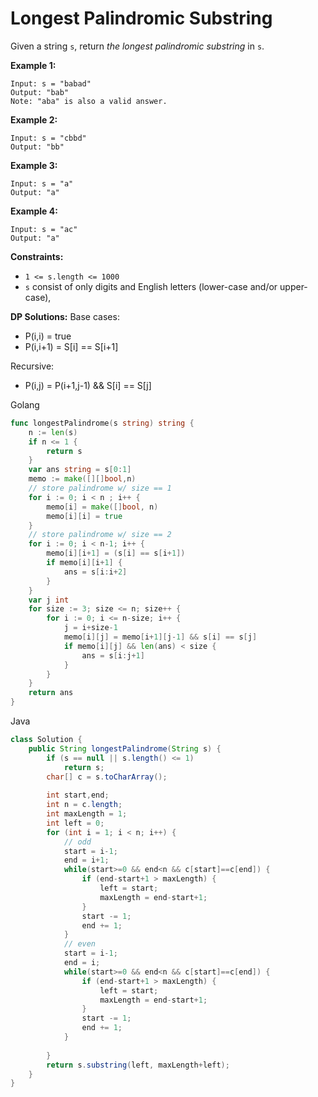 # Longest Palindromic Substring
Given a string  `s`, return _the longest palindromic substring_  in  `s`.

**Example 1:**

	Input: s = "babad"
	Output: "bab"
	Note: "aba" is also a valid answer.

**Example 2:**

	Input: s = "cbbd"
	Output: "bb"

**Example 3:**

	Input: s = "a"
	Output: "a"

**Example 4:**

	Input: s = "ac"
	Output: "a"

**Constraints:**

-   `1 <= s.length <= 1000`
-   `s`  consist of only digits and English letters (lower-case and/or upper-case),

**DP Solutions:**
Base cases:
- P(i,i) = true
- P(i,i+1) = S[i] == S[i+1]

Recursive:
- P(i,j) = P(i+1,j-1) && S[i] == S[j]

Golang
```go
func longestPalindrome(s string) string {
    n := len(s)
    if n <= 1 {
        return s
    }
    var ans string = s[0:1]
    memo := make([][]bool,n)
    // store palindrome w/ size == 1
    for i := 0; i < n ; i++ {
        memo[i] = make([]bool, n)
        memo[i][i] = true
    }
    // store palindrome w/ size == 2
    for i := 0; i < n-1; i++ {
        memo[i][i+1] = (s[i] == s[i+1])
        if memo[i][i+1] {
            ans = s[i:i+2]
        }
    }
    var j int
    for size := 3; size <= n; size++ {
        for i := 0; i <= n-size; i++ {
            j = i+size-1
            memo[i][j] = memo[i+1][j-1] && s[i] == s[j]
            if memo[i][j] && len(ans) < size {
                ans = s[i:j+1]
            }
        }
    }
    return ans
}
```
Java
```java
class Solution {
    public String longestPalindrome(String s) {
        if (s == null || s.length() <= 1)
            return s;
        char[] c = s.toCharArray();
        
        int start,end;
        int n = c.length;
        int maxLength = 1;
        int left = 0;
        for (int i = 1; i < n; i++) {
            // odd
            start = i-1;
            end = i+1;
            while(start>=0 && end<n && c[start]==c[end]) {
                if (end-start+1 > maxLength) {
                    left = start;
                    maxLength = end-start+1;
                }
                start -= 1;
                end += 1;
            }
            // even
            start = i-1;
            end = i;
            while(start>=0 && end<n && c[start]==c[end]) {
                if (end-start+1 > maxLength) {
                    left = start;
                    maxLength = end-start+1;
                }
                start -= 1;
                end += 1;
            }
            
        }
        return s.substring(left, maxLength+left);
    }
}
```
